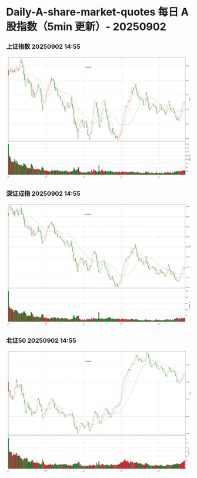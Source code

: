 
# Daily-A-share-market-quotes 每日 A 股指数（5min 更新）- 20250902

### 上证指数 20250902 14:55
![](./fig/2025/9/20250902-sh000001.png)

### 深证成指 20250902 14:55
![](./fig/2025/9/20250902-sz399001.png)

### 北证50 20250902 14:55
![](./fig/2025/9/20250902-bj899050.png)
